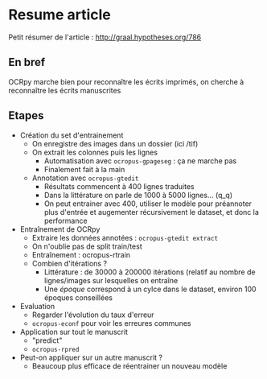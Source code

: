 # Resume article

Petit résumer de l'article : http://graal.hypotheses.org/786

## En bref
OCRpy marche bien pour reconnaître les écrits imprimés, on cherche à reconnaître les écrits manuscrites

## Etapes
* Création du set d'entrainement
    * On enregistre des images dans un dossier (ici /tif)
    * On extrait les colonnes puis les lignes
        * Automatisation avec `ocropus-gpageseg` : ça ne marche pas
        * Finalement fait à la main
    * Annotation avec `ocropus-gtedit`
        * Résultats commencent à 400 lignes traduites
        * Dans la littérature on parle de 1000 à 5000 lignes... (q_q)
        * On peut entrainer avec 400, utiliser le modèle pour préannoter plus d'entrée et augementer récursivement le dataset, et donc la performance
* Entraînement de OCRpy
    * Extraire les données annotées : `ocropus-gtedit extract`
    * On n'oublie pas de split train/test
    * Entraînement : ocropus-rtrain
    * Combien d'itérations ?
        * Littérature : de 30000 à 200000 itérations (relatif au nombre de lignes/images sur lesquelles on entraîne
        * Une *époque* correspond à un cylce dans le dataset, environ 100 époques conseillées
* Evaluation
    * Regarder l'évolution du taux d'erreur
    * `ocropus-econf` pour voir les erreures communes
* Application sur tout le manuscrit
    * "predict"
    * `ocropus-rpred`
* Peut-on appliquer sur un autre manuscrit ?
    * Beaucoup plus efficace de réentrainer un nouveau modèle
